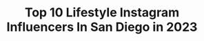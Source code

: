 ---
title: Top 10 Lifestyle Instagram Influencers In San Diego in 2023
description: >-
  Find top lifestyle Instagram influencers in San Diego in 2023. Most popular hashtags: #chicana #gymtip #chinups.
platform: Instagram
hits: 187
text_top: Discover the best Instagram accounts on inBeat.
text_bottom: inBeat aggregates 187 Instagram influencers like this in San Diego, United States for you to contact.
profiles:
  - username: "jennbarlow"
    fullname: >-
      Jenn Barlow
    bio: >-
      🏆 Emmy Award-Winning Producer 🎥 Host HISTORY It’s How You Get There 👑 Executive Producer Totally TV ❤️ Host FOX 5 Lifestyles San Diego
    location: "United States"
    followers: 45454
    engagement: 235
    commentsToLikes: 0.076044
    id: ck6to7i01cj2z0j71rcbm5tqo
    verified: false
    hashtags: ""
  - username: "organicoracle"
    fullname: >-
      Jeannine - Organic Oracle
    bio: >-
      Clean Beauty + Luxurious Lifestyle San Diego, California USA 👋💌 DM or email for Collab inquiries organicoraclemail@gmail.com
    location: "United States"
    followers: 40093
    engagement: 236
    commentsToLikes: 0.224571
    id: ck6u7nxmtmn300j719ran25gm
    verified: false
    hashtags: "#theoillab"
  - username: "coffeewithjohanna"
    fullname: >-
      Johanna Hamilton ✨
    bio: >-
      Coffee with Johanna ☕️ | Beauty & Lifestyle 📍San Diego, CA ✉️ coffeewithjohanna@gmail.com 💻 www.coffeewithjohanna.com
    location: "United States"
    followers: 146637
    engagement: 72
    commentsToLikes: 0.044226
    id: ck0ttz5zs4ygl0i19hhap81f8
    verified: false
    hashtags: "#revolvesummer, #coffeeaesthetic, #revolveme, #falldecor"
  - username: "hmillerfit"
    fullname: >-
      Hannah Miller Gonzalez
    bio: >-
      Simplifying A Fitness Lifestyle™ 🌴 San Diego, CA 💪🏽 Personal Training & Online Coaching TikTok: @hmillerfitness
    location: "United States"
    followers: 45890
    engagement: 449
    commentsToLikes: 0.040426
    id: ck15u8gjhlxlg0i19p4laa1j3
    verified: false
    hashtags: "#gymtip, #bootybuilder, #quickworkout, #thethrustisamust"
  - username: "ashlorenmoore"
    fullname: >-
      A s h l e y ☆ M o o r e
    bio: >-
      faith, fashion, travel, lifestyle 📸 San Diego, CA 📍 Hi how's it going 💫 ashleylorenmoore@gmail.com ✉️
    location: "United States"
    followers: 12205
    engagement: 640
    commentsToLikes: 0.030025
    id: ck0w6xbr1aped0i19407ub19v
    verified: false
    hashtags: "#justfab, #justfabpartner, #nastygalsdoitbetter, #nastygal"
  - username: "selenaenriquez_"
    fullname: >-
      Selena
    bio: >-
      FITNESS ❌ LIFESTYLE 📍 San Diego, CA @bangenergy selenaenriquezbookings@gmail.com
    location: "United States"
    followers: 5935
    engagement: 742
    commentsToLikes: 0.060575
    id: ck0uchvvwgvuj0i1915shpyo1
    verified: false
    hashtags: "#bangenergy, #energydrink, #fitness, #escapewithus"
  - username: "thefunkgypsy"
    fullname: >-
      Michele Moss Design
    bio: >-
      🌿 Dallas Interior & Event Designer 💙 Featured Designer @houzz 🌿 Home Decor & Lifestyle 💙 San Diego, CA ——> Prosper, TX
    location: "United States"
    followers: 26484
    engagement: 266
    commentsToLikes: 0.266009
    id: ck0vy969v2u8w0i19k0mgf73x
    verified: false
    hashtags: "#bhghome, #fashionblogger, #hgtv, #ighome"
  - username: "bombshells_oldiesbabe"
    fullname: >-
      Monica Rocha👑🎱
    bio: >-
      •Chola Pinup•Just An Old Soul📻•Lowrider Girl👑•RidinLowEnt💎•BB Wolf Band🐺•Singer🎙•Music is forever in my soul🤍• •Booking Inquiries: 310-819-0441
    location: "United States"
    followers: 26744
    engagement: 277
    commentsToLikes: 0.053476
    id: ck134rvd2xw8m0i19lp5q497y
    verified: false
    hashtags: "#shadylifeclothing, #monicarocha, #oldiesporvida, #musicforthesoul"
  - username: "xocarlarenee"
    fullname: >-
      Carla Snuggs ❤
    bio: >-
      📍LA/SD Lifestyle Blogger Now: San Diego ❤ Food & Wine | Beauty | Lifestyle Inquiries: carla@poshbeautyblog.com Coffee Addict, Book Lover
    location: "United States"
    followers: 16654
    engagement: 432
    commentsToLikes: 0.030381
    id: ck8swq5mdeuqd0j782s6w9kas
    verified: false
    hashtags: "#sponsored, #over40blogger, #stayinghome, #muradskincare"
  - username: "sarahlovingly"
    fullname: >-
      S A R A H
    bio: >-
      The Seaside Blonde lifestyle blogger 📍: san diego 💌:sarahlovingly@gmail.com
    location: "United States"
    followers: 41199
    engagement: 247
    commentsToLikes: 0.011530
    id: ck6uc5whcdph50j719mwelrmw
    verified: false
    hashtags: "#grateful, #morningfuel"
---